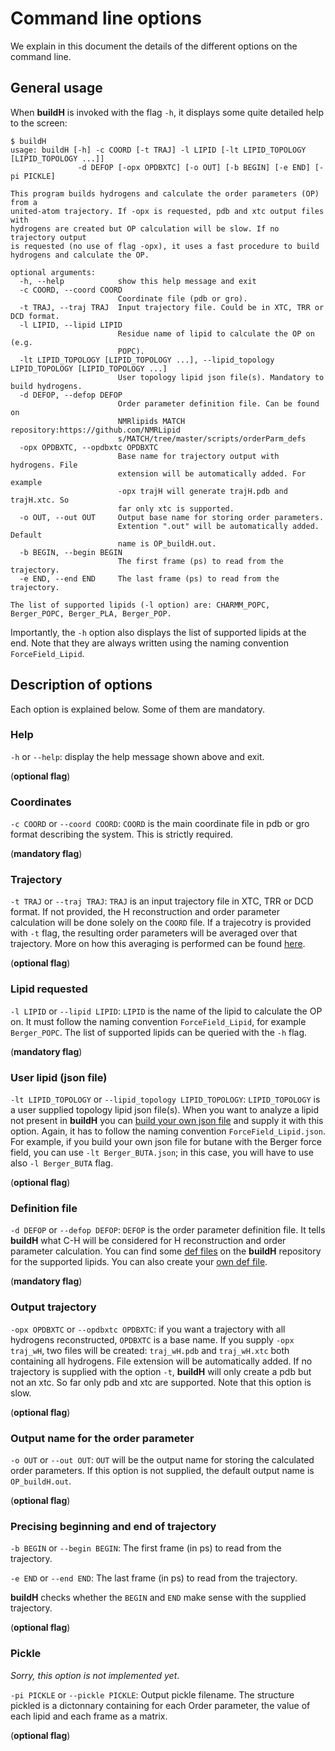 # Command line options

We explain in this document the details of the different options on the command line. 

## General usage

When **buildH** is invoked with the flag `-h`, it displays some quite detailed help to the screen:

```
$ buildH
usage: buildH [-h] -c COORD [-t TRAJ] -l LIPID [-lt LIPID_TOPOLOGY [LIPID_TOPOLOGY ...]]
               -d DEFOP [-opx OPDBXTC] [-o OUT] [-b BEGIN] [-e END] [-pi PICKLE]

This program builds hydrogens and calculate the order parameters (OP) from a
united-atom trajectory. If -opx is requested, pdb and xtc output files with
hydrogens are created but OP calculation will be slow. If no trajectory output
is requested (no use of flag -opx), it uses a fast procedure to build
hydrogens and calculate the OP.

optional arguments:
  -h, --help            show this help message and exit
  -c COORD, --coord COORD
                        Coordinate file (pdb or gro).
  -t TRAJ, --traj TRAJ  Input trajectory file. Could be in XTC, TRR or DCD format.
  -l LIPID, --lipid LIPID
                        Residue name of lipid to calculate the OP on (e.g.
                        POPC).
  -lt LIPID_TOPOLOGY [LIPID_TOPOLOGY ...], --lipid_topology LIPID_TOPOLOGY [LIPID_TOPOLOGY ...]
                        User topology lipid json file(s). Mandatory to build hydrogens.
  -d DEFOP, --defop DEFOP
                        Order parameter definition file. Can be found on
                        NMRlipids MATCH repository:https://github.com/NMRLipid
                        s/MATCH/tree/master/scripts/orderParm_defs
  -opx OPDBXTC, --opdbxtc OPDBXTC
                        Base name for trajectory output with hydrogens. File
                        extension will be automatically added. For example
                        -opx trajH will generate trajH.pdb and trajH.xtc. So
                        far only xtc is supported.
  -o OUT, --out OUT     Output base name for storing order parameters.
                        Extention ".out" will be automatically added. Default
                        name is OP_buildH.out.
  -b BEGIN, --begin BEGIN
                        The first frame (ps) to read from the trajectory.
  -e END, --end END     The last frame (ps) to read from the trajectory.

The list of supported lipids (-l option) are: CHARMM_POPC, Berger_POPC, Berger_PLA, Berger_POP.
```

Importantly, the `-h` option also displays the list of supported lipids at the end. Note that they are always written using the naming convention `ForceField_Lipid`.

## Description of options

Each option is explained below. Some of them are mandatory.

### Help

`-h` or `--help`: display the help message shown above and exit.

(**optional flag**)

### Coordinates

`-c COORD` or `--coord COORD`: `COORD` is the main coordinate file in pdb or gro format describing the system. This is strictly required.

(**mandatory flag**)

### Trajectory

`-t TRAJ` or `--traj TRAJ`: `TRAJ` is an input trajectory file in XTC, TRR or DCD format. If not provided, the H reconstruction and order parameter calculation will be done solely on the `COORD` file. If a trajecotry is provided with `-t` flag, the resulting order parameters will be averaged over that trajectory. More on how this averaging is performed can be found [here](https://buildh.readthedocs.io/en/latest/buildh.html#order-parameters-and-statistics).

(**optional flag**)

### Lipid requested

`-l LIPID` or `--lipid LIPID`: `LIPID` is the name of the lipid to calculate the OP on. It must follow the naming convention `ForceField_Lipid`, for example `Berger_POPC`. The list of supported lipids can be queried with the `-h` flag.

(**mandatory flag**)

### User lipid (json file)

`-lt LIPID_TOPOLOGY` or `--lipid_topology LIPID_TOPOLOGY`: `LIPID_TOPOLOGY` is a user supplied topology lipid json file(s). When you want to analyze a lipid not present in **buildH** you can [build your own json file](json_format.md) and supply it with this option. Again, it has to follow the naming convention `ForceField_Lipid.json`. For example, if you build your own json file for butane with the Berger force field, you can use `-lt Berger_BUTA.json`; in this case, you will have to use also `-l Berger_BUTA` flag. 

(**optional flag**)

### Definition file

`-d DEFOP` or `--defop DEFOP`: `DEFOP` is the order parameter definition file. It tells **buildH** what C-H will be considered for H reconstruction and order parameter calculation. You can find some [def files](https://github.com/patrickfuchs/buildH/tree/master/def_files) on the **buildH** repository for the supported lipids. You can also create your [own def file](def_format.md).

(**mandatory flag**)

### Output trajectory

`-opx OPDBXTC` or `--opdbxtc OPDBXTC`: if you want a trajectory with all hydrogens reconstructed, `OPDBXTC` is a base name. If you supply `-opx traj_wH`, two files will be created: `traj_wH.pdb` and `traj_wH.xtc` both containing all hydrogens. File extension will be automatically added. If no trajectory is supplied with the option `-t`, **buildH** will only create a pdb but not an xtc. So far only pdb and xtc are supported. Note that this option is slow.

(**optional flag**)

### Output name for the order parameter

`-o OUT` or `--out OUT`: `OUT` will be the output name for storing the calculated order parameters. If this option is not supplied, the default output name is `OP_buildH.out`.

(**optional flag**)

### Precising beginning and end of trajectory

`-b BEGIN` or `--begin BEGIN`: The first frame (in ps) to read from the trajectory.

`-e END` or `--end END`: The last frame (in ps) to read from the trajectory.

**buildH** checks whether the `BEGIN` and `END` make sense with the supplied trajectory.

(**optional flag**)

### Pickle

*Sorry, this option is not implemented yet*.

`-pi PICKLE` or `--pickle PICKLE`: Output pickle filename. The structure pickled is a dictonnary containing for each Order parameter, the value of each lipid and each frame as a matrix.

(**optional flag**)
